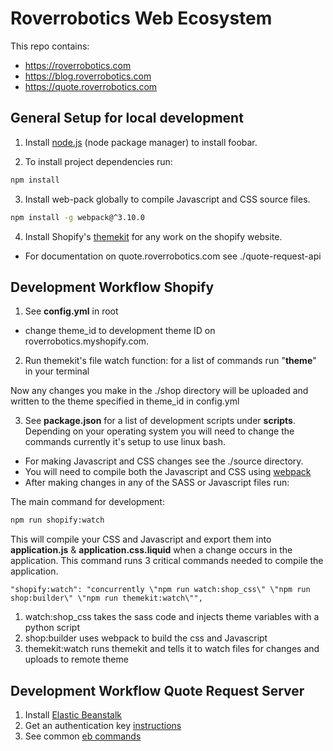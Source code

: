 # Roverrobotics Web Ecosystem

This repo contains:
* https://roverrobotics.com
* https://blog.roverrobotics.com
* https://quote.roverrobotics.com
## General Setup for local development

1. Install [node.js](https://nodejs.org/en/) (node package manager)  to install foobar.

2. To install project dependencies run:

```bash
npm install
```

3. Install web-pack globally to compile Javascript and CSS source files.

```bash
npm install -g webpack@^3.10.0
```

4.  Install Shopify's [themekit](https://shopify.github.io/themekit/) for any work on the shopify website.

* For documentation on quote.roverrobotics.com see ./quote-request-api



## Development Workflow Shopify

1. See **config.yml** in root
* change theme_id to development theme ID on roverrobotics.myshopify.com.
2. Run themekit's file watch function:
for a list of commands run "**theme**" in your terminal

Now any changes you make in the ./shop directory will be uploaded and written to the theme specified in theme_id in config.yml

3. See **package.json** for a list of development scripts under **scripts**. Depending on your operating system you will need to change the commands currently it's setup to use linux bash.

* For making Javascript and CSS changes see the ./source directory.
* You will need to compile both the Javascript and CSS using [webpack](https://webpack.js.org/)
* After making changes in any of the SASS or Javascript files run:

The main command for development:

```bash
npm run shopify:watch
```
This will compile your CSS and Javascript and export them into **application.js** & **application.css.liquid** when a change occurs in the application. This command runs 3 critical commands needed to compile the application.
```
"shopify:watch": "concurrently \"npm run watch:shop_css\" \"npm run shop:builder\" \"npm run themekit:watch\"",
```

1. watch:shop_css takes the sass code and injects theme variables with a python script
2. shop:builder uses webpack to build the css and Javascript
3. themekit:watch runs themekit and tells it to watch files for changes and uploads to remote theme

## Development Workflow Quote Request Server
1. Install [Elastic Beanstalk](https://docs.aws.amazon.com/elasticbeanstalk/latest/dg/eb-cli3-install.html)
2. Get an authentication key [instructions](https://aws.amazon.com/getting-started/tutorials/set-up-command-line-elastic-beanstalk/)
3. See common [eb commands](https://docs.aws.amazon.com/elasticbeanstalk/latest/dg/eb-cli3-getting-started.html)
